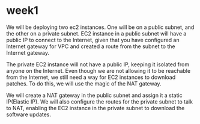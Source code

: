 # week1

We will be deploying two ec2 instances. One will be on a public subnet, and the other on a private subnet. EC2 instance in a public subnet will have a public IP to connect to the Internet, given that you have configured an Internet gateway for VPC and created a route from the subnet to the Internet gateway.

The private EC2 instance will not have a public IP, keeping it isolated from anyone on the Internet. Even though we are not allowing it to be reachable from the Internet, we still need a way for EC2 instances to download patches. To do this, we will use the magic of the NAT gateway.

We will create a NAT gateway in the public subnet and assign it a static IP(Elastic IP). We will also configure the routes for the private subnet to talk to NAT, enabling the EC2 instance in the private subnet to download the software updates.